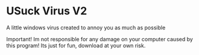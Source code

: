 # USuck Virus V2
 A little windows virus created to annoy you as much as possible

Important! Im not responsible for any damage on your computer caused by this program! Its just for fun, download at your own risk.

